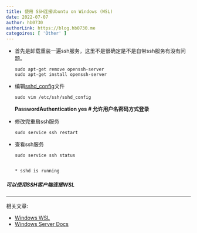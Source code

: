 ```yaml
---
title: 使用 SSH连接Ubuntu on Windows (WSL)
date: 2022-07-07
author: hb0730
authorLink: https://blog.hb0730.me
categoires: [ 'Other' ]
---
```


* 首先是卸载重装一遍ssh服务，这里不是很确定是不是自带ssh服务有没有问题。

  ```shell
  sudo apt-get remove openssh-server
  sudo apt-get install openssh-server
  ```

* 编辑[sshd_config](https://ubuntu.com/server/docs/service-openssh)文件

  ```shell
  sudo vim /etc/ssh/sshd_config
  ```

  **PasswordAuthentication yes # 允许用户名密码方式登录**

* 修改完重启ssh服务

  ```shell
  sudo service ssh restart
  ```

* 查看ssh服务

  ```shell
  sudo service ssh status
  
  
  * sshd is running
  ```

  



##### 可以使用SSH客户端连接WSL



---

相关文章:

* [Windows WSL](https://docs.microsoft.com/zh-cn/windows/wsl/)
* [Windows Server Docs](https://docs.microsoft.com/zh-cn/windows/wsl/)

### 

